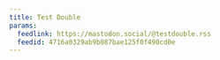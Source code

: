 ```yaml
---
title: Test Double
params:
  feedlink: https://mastodon.social/@testdouble.rss
  feedid: 4716a0329ab9b087bae125f0f490cd0e
---
```

